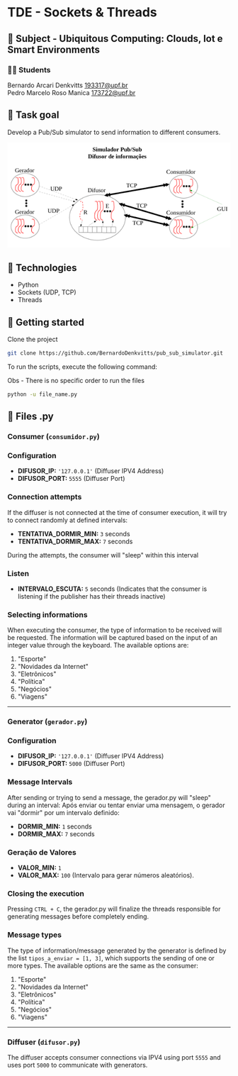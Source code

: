 # TDE - Sockets & Threads

## 📖 Subject - Ubiquitous Computing: Clouds, Iot e Smart Environments

### 👨‍💻 Students
Bernardo Arcari Denkvitts <193317@upf.br>  
Pedro Marcelo Roso Manica <173722@upf.br>

## 🎯 Task goal
Develop a Pub/Sub simulator to send information to different consumers.

![img.png](img.png)

## 🚀 Technologies
* Python
* Sockets (UDP, TCP)
* Threads


## 🚩 Getting started

Clone the project

```bash
git clone https://github.com/BernardoDenkvitts/pub_sub_simulator.git
```

To run the scripts, execute the following command:

Obs - There is no specific order to run the files

```bash
python -u file_name.py
```

## 🐍 Files .py

### <b>Consumer</b> (`consumidor.py`)

### Configuration

- **DIFUSOR_IP:** `'127.0.0.1'` (Diffuser IPV4 Address)
- **DIFUSOR_PORT:** `5555` (Diffuser Port)

### Connection attempts

If the diffuser is not connected at the time of consumer execution, it will try to connect randomly at defined intervals:

- **TENTATIVA_DORMIR_MIN:** `3` seconds
- **TENTATIVA_DORMIR_MAX:** `7` seconds

During the attempts, the consumer will "sleep" within this interval

### Listen

- **INTERVALO_ESCUTA:** `5` seconds (Indicates that the consumer is listening if the publisher has their threads inactive)

### Selecting informations
When executing the consumer, the type of information to be received will be requested. The information will be captured based on the input of an integer value through the keyboard. The available options are:

1. "Esporte"
2. "Novidades da Internet"
3. "Eletrônicos"
4. "Política"
5. "Negócios"
6. "Viagens"

---------------------------------
### <b>Generator</b> (`gerador.py`)

### Configuration

- **DIFUSOR_IP:** `'127.0.0.1'` (Diffuser IPV4 Address)
- **DIFUSOR_PORT:** `5000` (Diffuser Port)

### Message Intervals

After sending or trying to send a message, the gerador.py will "sleep" during an interval:
Após enviar ou tentar enviar uma mensagem, o gerador vai "dormir" por um intervalo definido:

- **DORMIR_MIN:** `1` seconds
- **DORMIR_MAX:** `7` seconds

### Geração de Valores

- **VALOR_MIN:** `1`
- **VALOR_MAX:** `100` (Intervalo para gerar números aleatórios).

### Closing the execution

Pressing `CTRL + C`, the gerador.py will finalize the threads responsible for generating messages before completely ending.

### Message types

The type of information/message generated by the generator is defined by the list `tipos_a_enviar = [1, 3]`, which supports the sending of one or more types. The available options are the same as the consumer:

1. "Esporte"
2. "Novidades da Internet"
3. "Eletrônicos"
4. "Política"
5. "Negócios"
6. "Viagens"

---------------------------------
### <b>Diffuser</b> (`difusor.py`)
The diffuser accepts consumer connections via IPV4 using port `5555` and uses port `5000` to communicate with generators.


